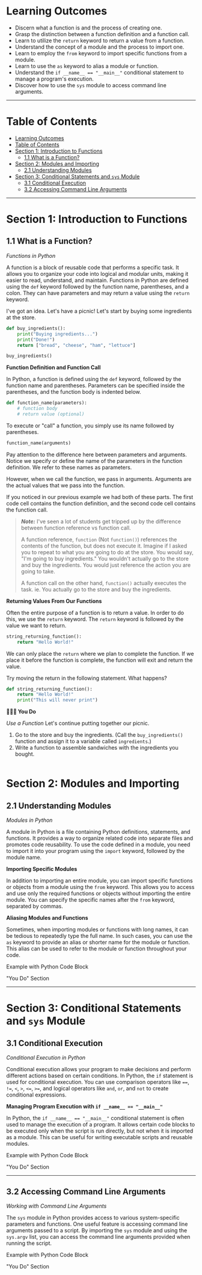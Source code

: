 # Learning Outcomes
- Discern what a function is and the process of creating one.
- Grasp the distinction between a function definition and a function call.
- Learn to utilize the `return` keyword to return a value from a function.
- Understand the concept of a module and the process to import one.
- Learn to employ the `from` keyword to import specific functions from a module.
- Learn to use the `as` keyword to alias a module or function.
- Understand the `if __name__ == "__main__"` conditional statement to manage a program's execution.
- Discover how to use the `sys` module to access command line arguments.

---

# Table of Contents
- [Learning Outcomes](#learning-outcomes)
- [Table of Contents](#table-of-contents)
- [Section 1: Introduction to Functions](#section-1-introduction-to-functions)
  - [1.1 What is a Function?](#11-what-is-a-function)
- [Section 2: Modules and Importing](#section-2-modules-and-importing)
  - [2.1 Understanding Modules](#21-understanding-modules)
- [Section 3: Conditional Statements and `sys` Module](#section-3-conditional-statements-and-sys-module)
  - [3.1 Conditional Execution](#31-conditional-execution)
  - [3.2 Accessing Command Line Arguments](#32-accessing-command-line-arguments)

---

# Section 1: Introduction to Functions

## 1.1 What is a Function?

*Functions in Python*

A function is a block of reusable code that performs a specific task. It allows you to organize your code into logical and modular units, making it easier to read, understand, and maintain. Functions in Python are defined using the `def` keyword followed by the function name, parentheses, and a colon. They can have parameters and may return a value using the `return` keyword.

I've got an idea. Let's have a picnic! Let's start by buying some ingredients at the store.

```python
def buy_ingredients():
    print("Buying ingredients...")
    print("Done!")
    return ["bread", "cheese", "ham", "lettuce"]
```

```python
buy_ingredients()
```

**Function Definition and Function Call**

In Python, a function is defined using the `def` keyword, followed by the function name and parentheses. Parameters can be specified inside the parentheses, and the function body is indented below. 

```python
def function_name(parameters):
    # function body 
    # return value (optional)
```

To execute or "call" a function, you simply use its name followed by parentheses.

```python
function_name(arguments)
```

Pay attention to the difference here between parameters and arguments. Notice we specify or define the name of the parameters in the function definition. We refer to these names as parameters.

However, when we call the function, we pass in arguments. Arguments are the actual values that we pass into the function.

If you noticed in our previous example we had both of these parts. The first code cell contains the function definition, and the second code cell contains the function call.

> ***Note:*** I've seen a lot of students get tripped up by the difference between function reference vs function call. 
>
> A function reference, `function` (Not `function()`) references the contents of the function, but does not execute it. Imagine if I asked you to repeat to what you are going to do at the store. You would say, "I'm going to buy ingredients." You wouldn't actually go to the store and buy the ingredients. You would just reference the action you are going to take.
>
> A function call on the other hand, `function()` actually executes the task. ie. You actually go to the store and buy the ingredients.

**Returning Values From Our Functions**

Often the entire purpose of a function is to return a value. In order to do this, we use the `return` keyword. The `return` keyword is followed by the value we want to return.

```python
string_returning_function():
    return "Hello World!"
```
We can only place the `return` where we plan to complete the function. If we place it before the function is complete, the function will exit and return the value.

Try moving the return in the following statement. What happens?

```python
def string_returning_function():
    return "Hello World!"
    print("This will never print")
```

**👩🏿‍💻 You Do**

*Use a Function*
Let's continue putting together our picnic. 

1. Go to the store and buy the ingredients. (Call the `buy_ingredients()` function and assign it to a variable called `ingredients`.)
2. Write a function to assemble sandwiches with the ingredients you bought.

```python
```

# Section 2: Modules and Importing

## 2.1 Understanding Modules

*Modules in Python*

A module in Python is a file containing Python definitions, statements, and functions. It provides a way to organize related code into separate files and promotes code reusability. To use the code defined in a module, you need to import it into your program using the `import` keyword, followed by the module name.

**Importing Specific Modules**

In addition to importing an entire module, you can import specific functions or objects from a module using the `from` keyword. This allows you to access and use only the required functions or objects without importing the entire module. You can specify the specific names after the `from` keyword, separated by commas.

**Aliasing Modules and Functions**

Sometimes, when importing modules or functions with long names, it can be tedious to repeatedly type the full name. In such cases, you can use the `as` keyword to provide an alias or shorter name for the module or function. This alias can be used to refer to the module or function throughout your code.

Example with Python Code Block

"You Do" Section

---

# Section 3: Conditional Statements and `sys` Module

## 3.1 Conditional Execution

*Conditional Execution in Python*

Conditional execution allows your program to make decisions and perform different actions based on certain conditions. In Python, the `if` statement is used for conditional execution. You can use comparison operators like `==`, `!=`, `<`, `>`, `<=`, `>=`, and logical operators like `and`, `or`, and `not` to create conditional expressions.

**Managing Program Execution with `if __name__ == "__main__"`**

In Python, the `if __name__ == "__main__"` conditional statement is often used to manage the execution of a program. It allows certain code blocks to be executed only when the script is run directly, but not when it is imported as a module. This can be useful for writing executable scripts and reusable modules.

Example with Python Code Block

"You Do" Section

---

## 3.2 Accessing Command Line Arguments

*Working with Command Line Arguments*

The `sys` module in Python provides access to various system-specific parameters and functions. One useful feature is accessing command line arguments passed to a script. By importing the `sys` module and using the `sys.argv` list, you can access the command line arguments provided when running the script.

Example with Python Code Block

"You Do" Section
